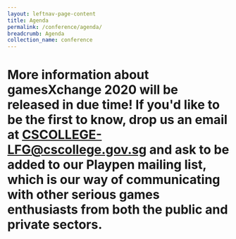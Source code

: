 ```yaml
---
layout: leftnav-page-content
title: Agenda
permalink: /conference/agenda/
breadcrumb: Agenda
collection_name: conference
---
```


# More information about gamesXchange 2020 will be released in due time! If you'd like to be the first to know, drop us an email at <CSCOLLEGE-LFG@cscollege.gov.sg> and ask to be added to our Playpen mailing list, which is our way of communicating with other serious games enthusiasts from both the public and private sectors.
